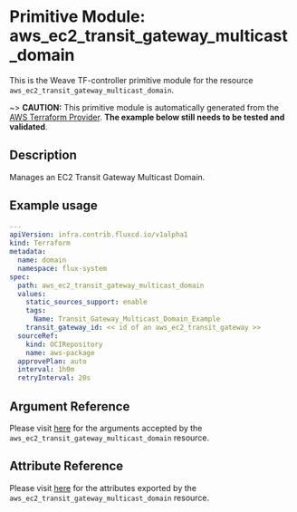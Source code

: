 
# Primitive Module: aws_ec2_transit_gateway_multicast_domain

This is the Weave TF-controller primitive module for the resource `aws_ec2_transit_gateway_multicast_domain`.

~> **CAUTION:** This primitive module is automatically generated from the [AWS Terraform Provider](https://registry.terraform.io/providers/hashicorp/aws/latest/docs/resources/ec2_transit_gateway_multicast_domain). **The example below still needs to be tested and validated**.

## Description

Manages an EC2 Transit Gateway Multicast Domain.

## Example usage

```yaml
---
apiVersion: infra.contrib.fluxcd.io/v1alpha1
kind: Terraform
metadata:
  name: domain
  namespace: flux-system
spec:
  path: aws_ec2_transit_gateway_multicast_domain
  values:
    static_sources_support: enable
    tags:
      Name: Transit_Gateway_Multicast_Domain_Example
    transit_gateway_id: << id of an aws_ec2_transit_gateway >>
  sourceRef:
    kind: OCIRepository
    name: aws-package
  approvePlan: auto
  interval: 1h0m
  retryInterval: 20s
```

## Argument Reference

Please visit [here](https://registry.terraform.io/providers/hashicorp/aws/latest/docs/resources/ec2_transit_gateway_multicast_domain#argument-reference) for the arguments accepted by the `aws_ec2_transit_gateway_multicast_domain` resource.

## Attribute Reference

Please visit [here](https://registry.terraform.io/providers/hashicorp/aws/latest/docs/resources/ec2_transit_gateway_multicast_domain#attributes-reference) for the attributes exported by the `aws_ec2_transit_gateway_multicast_domain` resource.
